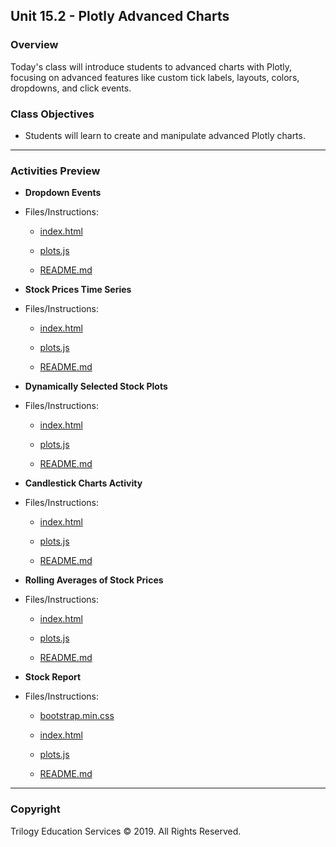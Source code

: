 ## Unit 15.2 - Plotly Advanced Charts

### Overview

Today's class will introduce students to advanced charts with Plotly, focusing on advanced features like custom tick labels, layouts, colors, dropdowns, and click events.

### Class Objectives

* Students will learn to create and manipulate advanced Plotly charts.

- - -

### Activities Preview

* **Dropdown Events**
* Files/Instructions:

  * [index.html](Activities/02-Stu_Dropdown_Events/Unsolved/index.html)

  * [plots.js](Activities/02-Stu_Dropdown_Events/Unsolved/plots.js)

  * [README.md](Activities/02-Stu_Dropdown_Events/README.md)

* **Stock Prices Time Series**
* Files/Instructions:

  * [index.html](Activities/04-Stu_Stocks/Unsolved/index.html)

  * [plots.js](Activities/04-Stu_Stocks/Unsolved/plots.js)

  * [README.md](Activities/04-Stu_Stocks/README.md)

* **Dynamically Selected Stock Plots**
* Files/Instructions:

  * [index.html](Activities/05-Stu_Stocks_Dynamic/Unsolved/index.html)

  * [plots.js](Activities/05-Stu_Stocks_Dynamic/Unsolved/plots.js)

  * [README.md](Activities/05-Stu_Stocks_Dynamic/README.md)

* **Candlestick Charts Activity**
* Files/Instructions:

  * [index.html](Activities/06-Stu_Stocks_CandleStick/Unsolved/index.html)

  * [plots.js](Activities/06-Stu_Stocks_CandleStick/Unsolved/plots.js)

  * [README.md](Activities/06-Stu_Stocks_CandleStick/README.md)

* **Rolling Averages of Stock Prices**
* Files/Instructions:

  * [index.html](Activities/07-Stu_Stocks_Rolling_Avg/Unsolved/index.html)

  * [plots.js](Activities/07-Stu_Stocks_Rolling_Avg/Unsolved/plots.js)

  * [README.md](Activities/07-Stu_Stocks_Rolling_Avg/README.md)

* **Stock Report**
* Files/Instructions:

  * [bootstrap.min.css](Activities/08-Stu_Stocks_Report/Unsolved/bootstrap.min.css)

  * [index.html](Activities/08-Stu_Stocks_Report/Unsolved/index.html)

  * [plots.js](Activities/08-Stu_Stocks_Report/Unsolved/plots.js)

  * [README.md](Activities/08-Stu_Stocks_Report/README.md)

- - -

### Copyright

Trilogy Education Services © 2019. All Rights Reserved.
